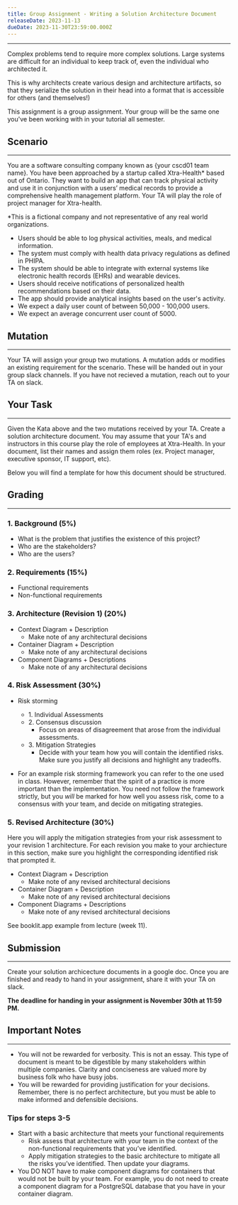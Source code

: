```yaml
---
title: Group Assignment - Writing a Solution Architecture Document
releaseDate: 2023-11-13
dueDate: 2023-11-30T23:59:00.000Z
---
```


---

Complex problems tend to require more complex solutions. Large systems are difficult for an individual to keep track of, even the individual who architected it.

This is why architects create various design and architecture artifacts, so that they serialize the solution in their head into a format that is accessible for others (and themselves!)

This assignment is a group assignment. Your group will be the same one you've been working with in your tutorial all semester.

## Scenario

---

You are a software consulting company known as {your cscd01 team name}. You have been approached by a startup called Xtra-Health\* based out of Ontario. They want to build an app that can track physical activity and use it in conjunction with a users’ medical records to provide a comprehensive health management platform. Your TA will play the role of project manager for Xtra-health.

\*This is a fictional company and not representative of any real world organizations.

- Users should be able to log physical activities, meals, and medical information.
- The system must comply with health data privacy regulations as defined in PHIPA.
- The system should be able to integrate with external systems like electronic health records (EHRs) and wearable devices.
- Users should receive notifications of personalized health recommendations based on their data.
- The app should provide analytical insights based on the user's activity.
- We expect a daily user count of between 50,000 - 100,000 users.
- We expect an average concurrent user count of 5000.

## Mutation

---

Your TA will assign your group two mutations. A mutation adds or modifies an existing requirement for the scenario. These will be handed out in your group slack channels. If you have not recieved a mutation, reach out to your TA on slack.

## Your Task

---

Given the Kata above and the two mutations received by your TA. Create a solution architecture document. You may assume that your TA's and instructors in this course play the role of employees at Xtra-Health. In your document, list their names and assign them roles (ex. Project manager, executive sponsor, IT support, etc).

Below you will find a template for how this document should be structured. 

## Grading

---

### 1. **Background (5%)**

- What is the problem that justifies the existence of this project?
- Who are the stakeholders?
- Who are the users?

### 2. **Requirements (15%)**

- Functional requirements
- Non-functional requirements

### 3. **Architecture (Revision 1) (20%)**

- Context Diagram + Description
  - Make note of any architectural decisions
- Container Diagram + Description
  - Make note of any architectural decisions
- Component Diagrams + Descriptions
  - Make note of any architectural decisions

### 4. **Risk Assessment (30%)**

- Risk storming

  - 1\. Individual Assessments
  - 2\. Consensus discussion
    - Focus on areas of disagreement that arose from the individual assessments.
  - 3\. Mitigation Strategies
    - Decide with your team how you will contain the identified risks. Make sure you justify all decisions and highlight any tradeoffs.

- For an example risk storming framework you can refer to the one used in class. However, remember that the spirit of a practice is more important than the implementation. You need not follow the framework strictly, but you _will_ be marked for how well you assess risk, come to a consensus with your team, and decide on mitigating strategies.

### 5. **Revised Architecture (30%)**

Here you will apply the mitigation strategies from your risk assessment to your revision 1 architecture. For each revision you make to your archiecture in this section, make sure you highlight the corresponding identified risk that prompted it.

- Context Diagram + Description
  - Make note of any revised architectural decisions
- Container Diagram + Description
  - Make note of any revised architectural decisions
- Component Diagrams + Descriptions
  - Make note of any revised architectural decisions

See booklit.app example from lecture (week 11).

## Submission

---

Create your solution archicecture documents in a google doc. Once you are finished and ready to hand in your assignment, share it with your TA on slack.

**The deadline for handing in your assignment is November 30th at 11:59 PM.**

## Important Notes

---

- You will not be rewarded for verbosity. This is not an essay. This type of document is meant to be digestible by many stakeholders within multiple companies. Clarity and conciseness are valued more by business folk who have busy jobs.
- You will be rewarded for providing justification for your decisions. Remember, there is no perfect architecture, but you must be able to make informed and defensible decisions.

### Tips for steps 3-5

- Start with a basic architecture that meets your functional requirements
  - Risk assess that architecture with your team in the context of the non-functional requirements that you’ve identified.
  - Apply mitigation strategies to the basic architecture to mitigate all the risks you’ve identified. Then update your diagrams.
- You DO NOT have to make component diagrams for containers that would not be built by your team. For example, you do not need to create a component diagram for a PostgreSQL database that you have in your container diagram.
